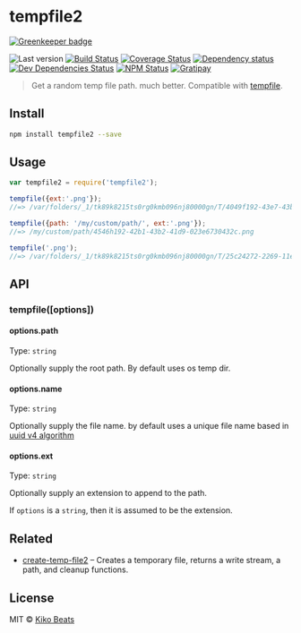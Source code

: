 # tempfile2

[![Greenkeeper badge](https://badges.greenkeeper.io/Kikobeats/tempfile2.svg)](https://greenkeeper.io/)

![Last version](https://img.shields.io/github/tag/Kikobeats/tempfile2.svg?style=flat-square)
[![Build Status](http://img.shields.io/travis/Kikobeats/tempfile2/master.svg?style=flat-square)](https://travis-ci.org/Kikobeats/tempfile2)
[![Coverage Status](https://img.shields.io/coveralls/Kikobeats/tempfile2.svg?style=flat-square)](https://coveralls.io/github/Kikobeats/tempfile2)
[![Dependency status](http://img.shields.io/david/Kikobeats/tempfile2.svg?style=flat-square)](https://david-dm.org/Kikobeats/tempfile2)
[![Dev Dependencies Status](http://img.shields.io/david/dev/Kikobeats/tempfile2.svg?style=flat-square)](https://david-dm.org/Kikobeats/tempfile2#info=devDependencies)
[![NPM Status](http://img.shields.io/npm/dm/tempfile2.svg?style=flat-square)](https://www.npmjs.org/package/tempfile2)
[![Gratipay](https://img.shields.io/gratipay/Kikobeats.svg?style=flat-square)](https://gratipay.com/~Kikobeats/)

> Get a random temp file path. much better. Compatible with [tempfile](https://github.com/sindresorhus/tempfile).

## Install

```bash
npm install tempfile2 --save
```

## Usage

```js
var tempfile2 = require('tempfile2');

tempfile({ext:'.png'});
//=> /var/folders/_1/tk89k8215ts0rg0kmb096nj80000gn/T/4049f192-43e7-43b2-98d9-094e6760861b.png

tempfile({path: '/my/custom/path/', ext:'.png'});
//=> /my/custom/path/4546h192-42b1-43b2-41d9-023e6730432c.png

tempfile('.png');
//=> /var/folders/_1/tk89k8215ts0rg0kmb096nj80000gn/T/25c24272-2269-11e5-a17f-82bd40254040.png
```

## API

### tempfile([options])

#### options.path

Type: `string`

Optionally supply the root path. By default uses os temp dir.

#### options.name

Type: `string`

Optionally supply the file name. by default uses a unique file name based in [uuid v4 algorithm](https://github.com/broofa/node-uuid#uuidv4options--buffer--offset)

#### options.ext

Type: `string`

Optionally supply an extension to append to the path.

If `options` is a `string`, then it is assumed to be the extension.

## Related

* [create-temp-file2](https://github.com/Kikobeats/create-temp-file2#create-temp-file2) – Creates a temporary file, returns a write stream, a path, and cleanup functions.

## License

MIT © [Kiko Beats](http://www.kikobeats.com)
